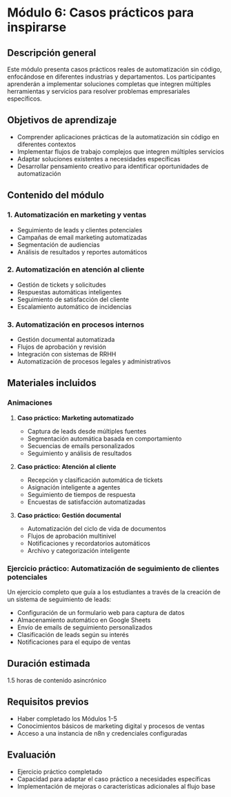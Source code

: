# Módulo 6: Casos prácticos para inspirarse

## Descripción general
Este módulo presenta casos prácticos reales de automatización sin código, enfocándose en diferentes industrias y departamentos. Los participantes aprenderán a implementar soluciones completas que integren múltiples herramientas y servicios para resolver problemas empresariales específicos.

## Objetivos de aprendizaje
- Comprender aplicaciones prácticas de la automatización sin código en diferentes contextos
- Implementar flujos de trabajo complejos que integren múltiples servicios
- Adaptar soluciones existentes a necesidades específicas
- Desarrollar pensamiento creativo para identificar oportunidades de automatización

## Contenido del módulo

### 1. Automatización en marketing y ventas
- Seguimiento de leads y clientes potenciales
- Campañas de email marketing automatizadas
- Segmentación de audiencias
- Análisis de resultados y reportes automáticos

### 2. Automatización en atención al cliente
- Gestión de tickets y solicitudes
- Respuestas automáticas inteligentes
- Seguimiento de satisfacción del cliente
- Escalamiento automático de incidencias

### 3. Automatización en procesos internos
- Gestión documental automatizada
- Flujos de aprobación y revisión
- Integración con sistemas de RRHH
- Automatización de procesos legales y administrativos

## Materiales incluidos

### Animaciones
1. **Caso práctico: Marketing automatizado**
   - Captura de leads desde múltiples fuentes
   - Segmentación automática basada en comportamiento
   - Secuencias de emails personalizados
   - Seguimiento y análisis de resultados

2. **Caso práctico: Atención al cliente**
   - Recepción y clasificación automática de tickets
   - Asignación inteligente a agentes
   - Seguimiento de tiempos de respuesta
   - Encuestas de satisfacción automatizadas

3. **Caso práctico: Gestión documental**
   - Automatización del ciclo de vida de documentos
   - Flujos de aprobación multinivel
   - Notificaciones y recordatorios automáticos
   - Archivo y categorización inteligente

### Ejercicio práctico: Automatización de seguimiento de clientes potenciales
Un ejercicio completo que guía a los estudiantes a través de la creación de un sistema de seguimiento de leads:
- Configuración de un formulario web para captura de datos
- Almacenamiento automático en Google Sheets
- Envío de emails de seguimiento personalizados
- Clasificación de leads según su interés
- Notificaciones para el equipo de ventas

## Duración estimada
1.5 horas de contenido asincrónico

## Requisitos previos
- Haber completado los Módulos 1-5
- Conocimientos básicos de marketing digital y procesos de ventas
- Acceso a una instancia de n8n y credenciales configuradas

## Evaluación
- Ejercicio práctico completado
- Capacidad para adaptar el caso práctico a necesidades específicas
- Implementación de mejoras o características adicionales al flujo base
